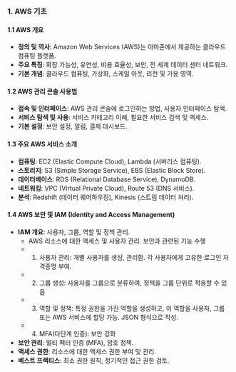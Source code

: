 ### 1. AWS 기초

#### 1.1 AWS 개요
- **정의 및 역사**: Amazon Web Services (AWS)는 아마존에서 제공하는 클라우드 컴퓨팅 플랫폼.
- **주요 특징**: 확장 가능성, 유연성, 비용 효율성, 보안, 전 세계 데이터 센터 네트워크.
- **기본 개념**: 클라우드 컴퓨팅, 가상화, 스케일 아웃, 리전 및 가용 영역.

#### 1.2 AWS 관리 콘솔 사용법
- **접속 및 인터페이스**: AWS 관리 콘솔에 로그인하는 방법, 사용자 인터페이스 탐색.
- **서비스 탐색 및 사용**: 서비스 카테고리 이해, 필요한 서비스 검색 및 액세스.
- **기본 설정**: 보안 설정, 알림, 결제 대시보드.

#### 1.3 주요 AWS 서비스 소개
- **컴퓨팅**: EC2 (Elastic Compute Cloud), Lambda (서버리스 컴퓨팅).
- **스토리지**: S3 (Simple Storage Service), EBS (Elastic Block Store).
- **데이터베이스**: RDS (Relational Database Service), DynamoDB.
- **네트워킹**: VPC (Virtual Private Cloud), Route 53 (DNS 서비스).
- **분석**: Redshift (데이터 웨어하우징), Kinesis (스트림 데이터 처리).

#### 1.4 AWS 보안 및 IAM (Identity and Access Management)
- **IAM 개요**: 사용자, 그룹, 역할 및 정책 관리.
  - AWS 리소스에 대한 액세스 및 사용자 관리. 보안과 관련된 기능 수행
  - 1. 사용자 관리: 개별 사용자를 생성, 관리함. 각 사용자에게 고유한 로그인 자격증명 부여.
  - 2. 그룹 생성: 사용자를 그룹으로 분류하여, 정책을 그룹 단위로 적용할 수 있음
  - 3. 역할 및 정책: 특정 권한을 가진 역할을 생성하고, 이 역할을 사용자, 그룹 또는 AWS 서비스에 할당 가능. JSON 형식으로 작성.
  - 4. MFA(다단계 인증): 보안 강화
- **보안 관리**: 멀티 팩터 인증 (MFA), 암호 정책.
- **액세스 권한**: 리소스에 대한 액세스 권한 부여 및 관리.
- **베스트 프랙티스**: 최소 권한 원칙, 정기적인 접근 권한 검토.